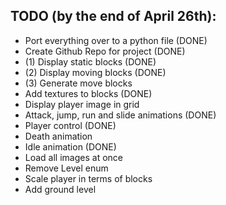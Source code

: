 ## TODO (by the end of April 26th):
- Port everything over to a python file (DONE)
- Create Github Repo for project (DONE) 
- (1) Display static blocks (DONE)
- (2) Display moving blocks (DONE)
- (3) Generate move blocks 
- Add textures to blocks (DONE)
- Display player image in grid
- Attack, jump, run and slide animations (DONE)
- Player control (DONE)
- Death animation
- Idle animation (DONE)
- Load all images at once
- Remove Level enum 
- Scale player in terms of blocks
- Add ground level


